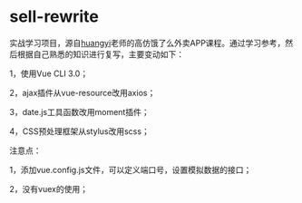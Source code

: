# sell-rewrite
实战学习项目，源自[huangyi](https://github.com/ustbhuangyi/vue-sell)老师的高仿饿了么外卖APP课程。通过学习参考，然后根据自己熟悉的知识进行复写，主要变动如下：

1，使用Vue CLI 3.0；

2，ajax插件从vue-resource改用axios；

3，date.js工具函数改用moment插件；

4，CSS预处理框架从stylus改用scss；

注意点：

1，添加vue.config.js文件，可以定义端口号，设置模拟数据的接口；

2，没有vuex的使用；